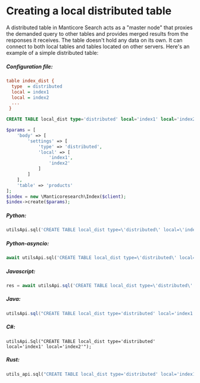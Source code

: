 # Creating a local distributed table

<!-- example local_dist -->

A distributed table in Manticore Search acts as a "master node" that proxies the demanded query to other tables and provides merged results from the responses it receives. The table doesn't hold any data on its own. It can connect to both local tables and tables located on other servers. Here's an example of a simple distributed table:

<!-- intro -->
##### Configuration file:

<!-- request Configuration file -->
```ini
table index_dist {
  type  = distributed
  local = index1
  local = index2
  ...
 }
```

<!-- request RT mode -->
```sql
CREATE TABLE local_dist type='distributed' local='index1' local='index2';
```


<!-- request PHP -->

```php
$params = [
    'body' => [
        'settings' => [
            'type' => 'distributed',
            'local' => [
                'index1',
                'index2'
            ]
        ]
    ],
    'table' => 'products'
];
$index = new \Manticoresearch\Index($client);
$index->create($params);
```
<!-- intro -->
##### Python:

<!-- request Python -->

```python
utilsApi.sql('CREATE TABLE local_dist type=\'distributed\' local=\'index1\' local=\'index2\'')
```

<!-- intro -->
##### Python-asyncio:

<!-- request Python-asyncio -->

```python
await utilsApi.sql('CREATE TABLE local_dist type=\'distributed\' local=\'index1\' local=\'index2\'')
```

<!-- intro -->
##### Javascript:

<!-- request javascript -->

```javascript
res = await utilsApi.sql('CREATE TABLE local_dist type=\'distributed\' local=\'index1\' local=\'index2\'');
```

<!-- intro -->
##### Java:
<!-- request Java -->
```java
utilsApi.sql("CREATE TABLE local_dist type='distributed' local='index1' local='index2'");
```

<!-- intro -->
##### C#:
<!-- request C# -->
```clike
utilsApi.Sql("CREATE TABLE local_dist type='distributed' local='index1' local='index2'");
```

<!-- intro -->
##### Rust:

<!-- request Rust -->

```rust
utils_api.sql("CREATE TABLE local_dist type='distributed' local='index1' local='index2'", Some(true)).await;
```

<!-- end -->
<!-- proofread -->

